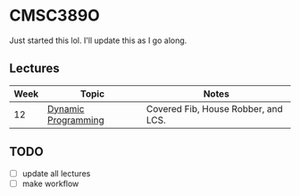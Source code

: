 # CMSC389O

Just started this lol. I'll update this as I go along.

## Lectures

| Week | Topic | Notes |
| ------- | -------- | ------ |
| 12 | [Dynamic Programming](dp/README.md) | Covered Fib, House Robber, and LCS.

## TODO

- [ ] update all lectures
- [ ] make workflow
